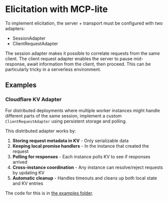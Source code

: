 # Elicitation with MCP-lite

To implement elicitation, the server + transport must be configured with two adapters:

- SessionAdapter
- ClientRequestAdapter

The session adapter makes it possible to correlate requests from the same client. The client request adapter enables the server to pause mid-response, await information from the client, then proceed. This can be particularly tricky in a serverless environment.

## Examples

### Cloudflare KV Adapter

For distributed deployments where multiple worker instances might handle different parts of the same session, implement a custom `ClientRequestAdapter` using persistent storage and polling.

This distributed adapter works by:
1. **Storing request metadata in KV** - Only serializable data
2. **Keeping local promise handlers** - In the instance that created the request
3. **Polling for responses** - Each instance polls KV to see if responses arrived
4. **Cross-instance coordination** - Any instance can resolve/reject requests by updating KV
5. **Automatic cleanup** - Handles timeouts and cleans up both local state and KV entries

The code for this is in [the examples folder](../../examples/cloudflare-worker-kv-r2/src/mcp/client-request-adapter.ts).